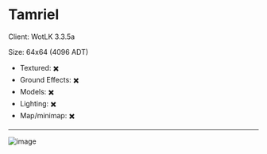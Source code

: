 # Tamriel

Client: WotLK 3.3.5a

Size: 64x64 (4096 ADT)

- Textured: ✖️
- Ground Effects: ✖️
- Models: ✖️
- Lighting: ✖️
- Map/minimap: ✖️

---


![image](https://github.com/user-attachments/assets/de5683f4-3fac-44dd-b007-6a0ff2084f6d)
